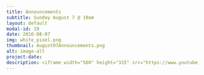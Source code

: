 ```yaml
---
title: Announcements
subtitle: Sunday August 7 @ 10am
layout: default
modal-id: 19
date: 2016-08-07
img: white_pixel.png
thumbnail: August07Announcements.png
alt: image-alt
project-date:
description: <iframe width="560" height="315" src="https://www.youtube.com/embed/XCSWu8Yc-l0" frameborder="0" allowfullscreen></iframe>
---
```

